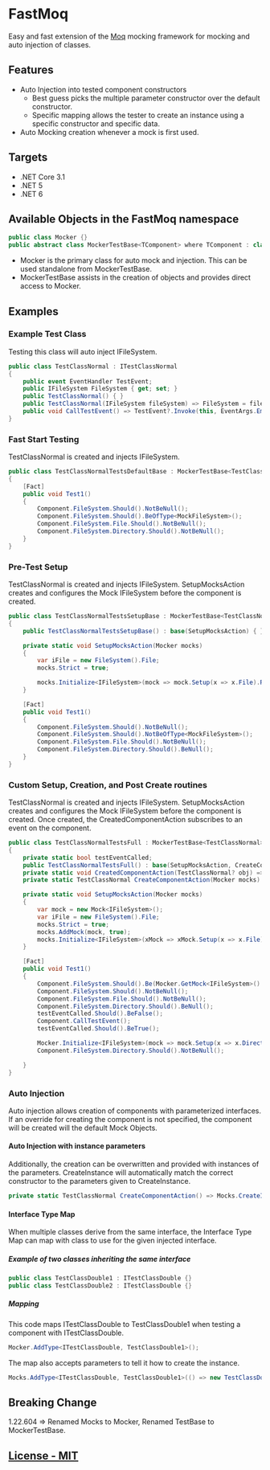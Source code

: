 # FastMoq

Easy and fast extension of the [Moq](https://github.com/Moq) mocking framework for mocking and auto injection of classes.

## Features

- Auto Injection into tested component constructors
  - Best guess picks the multiple parameter constructor over the default constructor.
  - Specific mapping allows the tester to create an instance using a specific constructor and specific data.
- Auto Mocking creation whenever a mock is first used.

## Targets

- .NET Core 3.1
- .NET 5
- .NET 6

## Available Objects in the FastMoq namespace

```cs
public class Mocker {}
public abstract class MockerTestBase<TComponent> where TComponent : class {}
```

- Mocker is the primary class for auto mock and injection. This can be used standalone from MockerTestBase.
- MockerTestBase assists in the creation of objects and provides direct access to Mocker.

## Examples

### Example Test Class

Testing this class will auto inject IFileSystem.

```cs
public class TestClassNormal : ITestClassNormal
{
    public event EventHandler TestEvent;
    public IFileSystem FileSystem { get; set; }
    public TestClassNormal() { }
    public TestClassNormal(IFileSystem fileSystem) => FileSystem = fileSystem;
    public void CallTestEvent() => TestEvent?.Invoke(this, EventArgs.Empty);
}
```

### Fast Start Testing

TestClassNormal is created and injects IFileSystem.

```cs
public class TestClassNormalTestsDefaultBase : MockerTestBase<TestClassNormal>
{
    [Fact]
    public void Test1()
    {
        Component.FileSystem.Should().NotBeNull();
        Component.FileSystem.Should().BeOfType<MockFileSystem>();
        Component.FileSystem.File.Should().NotBeNull();
        Component.FileSystem.Directory.Should().NotBeNull();
    }
}
```

### Pre-Test Setup

TestClassNormal is created and injects IFileSystem. SetupMocksAction creates and configures the Mock IFileSystem before the component is created.

```cs
public class TestClassNormalTestsSetupBase : MockerTestBase<TestClassNormal>
{
    public TestClassNormalTestsSetupBase() : base(SetupMocksAction) { }

    private static void SetupMocksAction(Mocker mocks)
    {
        var iFile = new FileSystem().File;
        mocks.Strict = true;

        mocks.Initialize<IFileSystem>(mock => mock.Setup(x => x.File).Returns(iFile));
    }

    [Fact]
    public void Test1()
    {
        Component.FileSystem.Should().NotBeNull();
        Component.FileSystem.Should().NotBeOfType<MockFileSystem>();
        Component.FileSystem.File.Should().NotBeNull();
        Component.FileSystem.Directory.Should().BeNull();
    }
}
```

### Custom Setup, Creation, and Post Create routines

TestClassNormal is created and injects IFileSystem. SetupMocksAction creates and configures the Mock IFileSystem before the component is created. Once created, the CreatedComponentAction subscribes to an event on the component.

```cs
public class TestClassNormalTestsFull : MockerTestBase<TestClassNormal>
{
    private static bool testEventCalled;
    public TestClassNormalTestsFull() : base(SetupMocksAction, CreateComponentAction, CreatedComponentAction) => testEventCalled = false;
    private static void CreatedComponentAction(TestClassNormal? obj) => obj.TestEvent += (_, _) => testEventCalled = true;
    private static TestClassNormal CreateComponentAction(Mocker mocks) => new(mocks.GetObject<IFileSystem>());

    private static void SetupMocksAction(Mocker mocks)
    {
        var mock = new Mock<IFileSystem>();
        var iFile = new FileSystem().File;
        mocks.Strict = true;
        mocks.AddMock(mock, true);
        mocks.Initialize<IFileSystem>(xMock => xMock.Setup(x => x.File).Returns(iFile));
    }

    [Fact]
    public void Test1()
    {
        Component.FileSystem.Should().Be(Mocker.GetMock<IFileSystem>().Object);
        Component.FileSystem.Should().NotBeNull();
        Component.FileSystem.File.Should().NotBeNull();
        Component.FileSystem.Directory.Should().BeNull();
        testEventCalled.Should().BeFalse();
        Component.CallTestEvent();
        testEventCalled.Should().BeTrue();

        Mocker.Initialize<IFileSystem>(mock => mock.Setup(x => x.Directory).Returns(new FileSystem().Directory));
        Component.FileSystem.Directory.Should().NotBeNull();

    }
}
```

### Auto Injection

Auto injection allows creation of components with parameterized interfaces. If an override for creating the component is not specified, the component will be created will the default Mock Objects.

#### Auto Injection with instance parameters

Additionally, the creation can be overwritten and provided with instances of the parameters. CreateInstance will automatically match the correct constructor to the parameters given to CreateInstance.

```cs
private static TestClassNormal CreateComponentAction() => Mocks.CreateInstance(new MockFileSystem()); // CreateInstance matches the parameters and types with the Component constructor.
```

#### Interface Type Map

When multiple classes derive from the same interface, the Interface Type Map can map with class to use for the given injected interface.

##### Example of two classes inheriting the same interface

```cs
public class TestClassDouble1 : ITestClassDouble {}
public class TestClassDouble2 : ITestClassDouble {}
```

##### Mapping

This code maps ITestClassDouble to TestClassDouble1 when testing a component with ITestClassDouble.

```cs
Mocker.AddType<ITestClassDouble, TestClassDouble1>();
```



The map also accepts parameters to tell it how to create the instance.

```cs
Mocks.AddType<ITestClassDouble, TestClassDouble1>(() => new TestClassDouble());
```

## Breaking Change

1.22.604 => Renamed Mocks to Mocker, Renamed TestBase to MockerTestBase. 

## [License - MIT](./License)
